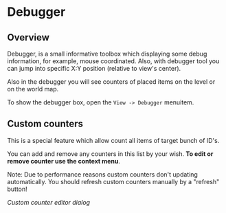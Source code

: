 # Debugger
## Overview

Debugger, is a small informative toolbox which displaying some debug information, for example, mouse coordinated. 
Also, with debugger tool you can jump into specific X:Y position (relative to view's center).

Also in the debugger you will see counters of placed items on the level or on the world map. 

To show the debugger box, open the `View -> Debugger` menuitem.

<ImageZoom
  alt="DebugBox"
  url="screenshots/Tools/DebuggerBox.png"
  :border="true"
/>


## Custom counters

This is a special feature which allow count all items of target bunch of ID's.

You can add and remove any counters in this list by your wish. **To edit or remove counter use the context menu**.

<Note type="tip">
Note: Due to performance reasons custom counters don't updating automatically. You should refresh custom counters 
manually by a "refresh" button!
</Note>


_Custom counter editor dialog_

<ImageZoom
  alt="DebugCCEdit"
  url="screenshots/Tools/DebuggerBoxCustomCounterEditor.png"
  :border="true"
/>

